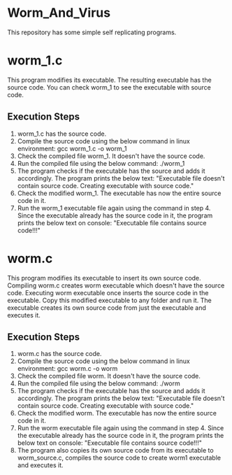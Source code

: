 # Worm_And_Virus
This repository has some simple self replicating programs.

worm_1.c
========

This program modifies its executable. The resulting executable has the source code. You can check worm_1 to see the executable with source code.

Execution Steps
---------------

1. worm_1.c has the source code.
2. Compile the source code using the below command in linux environment:
	gcc worm_1.c -o worm_1
3. Check the compiled file worm_1. It doesn't have the source code.
4. Run the compiled file using the below command:
	./worm_1
5. The program checks if the executable has the source and adds it accordingly. The program prints the below text: 
	"Executable file doesn't contain source code. Creating executable with source code."
6. Check the modified worm_1. The executable has now the entire source code in it.
7. Run the worm_1 executable file again using the command in step 4. Since the executable already has the source code in it, the program prints the below text on console:
	"Executable file contains source code!!!"
  
  
worm.c
======

This program modifies its executable to insert its own source code. Compiling worm.c creates worm executable which doesn't have the source code. Executing worm executable once inserts the source code in the executable. Copy this modified executable to any folder and run it. The executable creates its own source code from just the executable and executes it.

Execution Steps
---------------

1. worm.c has the source code.
2. Compile the source code using the below command in linux environment:
	gcc worm.c -o worm
3. Check the compiled file worm. It doesn't have the source code.
4. Run the compiled file using the below command:
	./worm
5. The program checks if the executable has the source and adds it accordingly. The program prints the below text: 
	"Executable file doesn't contain source code. Creating executable with source code."
6. Check the modified worm. The executable has now the entire source code in it.
7. Run the worm executable file again using the command in step 4. Since the executable already has the source code in it, the program prints the below text on console:
	"Executable file contains source code!!!"
 8. The program also copies its own source code from its executable to worm_source.c, compiles the source code to create worm1 executable and executes it.
  
  
